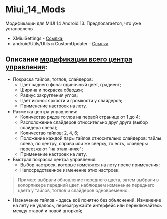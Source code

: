 # Miui_14_Mods
Модификации для MIUI 14 Android 13. Предполагается, что уже установлены
- XMiuiSettings - [Ссылка](https://4pda.to/forum/index.php?showtopic=760281&view=findpost&p=96948587);
- android/Utils/Utils и CustomUpdater - [Ссылка](https://4pda.to/forum/index.php?showtopic=760281&view=findpost&p=91738162).

## Описание [модификации всего центра управления](Control_Center/Модификация%20всего%20центра%20управления.md):
- Покраска тайлов, тоглов, слайдеров:
  - Цвет заднего фона: одиночный цвет, градиент;
  - Ширина и покраска обводки;
  - Радиус закругления углов;
  - Цвет иконок яркости и громкости у слайдеров;
  - Применение настроек на лету.
- Разметка центра управления:
  - Количество рядов тоглов на первой странице от 1 до 4;
  - Расположение слайдеров относительно друг друга (выбор слайдера слева);
  - Количество тайлов: 2, 4, 6;
  - Положение каждой пары тайлов относительно слайдеров: тайлы слева, по центру, справа или же сверху, то есть, слайдеры переезжают "на этаж ниже";
  - Применение настроек на лету.
- Быстрая покраска центра управления:
  - Выбор настроек, которые изменятся на лету после применения;
  - Непосредственное изменение этих настроек.
> Пример: выбрали обновление переднего цвета, затем выбрали в колорпикере передний цвет, наблюдаем изменение переднего цвета у тайлов, тоглов и слайдеров одновременно.
- Назначение тайлов - здесь всё понятно без объяснений. Изменение на лету не удалось, перезагружайте интерфейс или переключайтесь между старой и новой шторкой;
